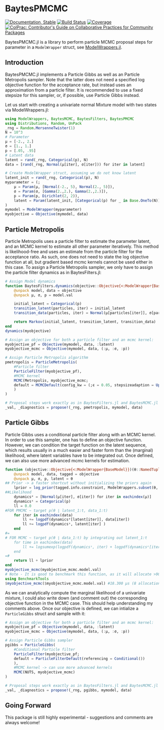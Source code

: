 # BaytesPMCMC

<!---
![logo](docs/src/assets/logo.svg)
[![CI](xxx)](xxx)
[![arXiv article](xxx)](xxx)
-->

[![Documentation, Stable](https://img.shields.io/badge/docs-stable-blue.svg)](https://paschermayr.github.io/BaytesPMCMC.jl/)
[![Build Status](https://github.com/paschermayr/BaytesPMCMC.jl/actions/workflows/CI.yml/badge.svg?branch=main)](https://github.com/paschermayr/BaytesPMCMC.jl/actions/workflows/CI.yml?query=branch%3Amain)
[![Coverage](https://codecov.io/gh/paschermayr/BaytesPMCMC.jl/branch/main/graph/badge.svg)](https://codecov.io/gh/paschermayr/BaytesPMCMC.jl)
[![ColPrac: Contributor's Guide on Collaborative Practices for Community Packages](https://img.shields.io/badge/ColPrac-Contributor's%20Guide-blueviolet)](https://github.com/SciML/ColPrac)

BaytesPMCMC.jl is a library to perform particle MCMC proposal steps for parameter in a `ModelWrapper` struct, see [ModelWrappers.jl](https://github.com/paschermayr/ModelWrappers.jl).

## Introduction

BaytesPMCMC.jl implements a Particle Gibbs as well as an Particle Metropolis sampler. Note that the latter does not need a specified log objective function for the acceptance rate, but instead uses an approximation from a particle filter. It is recommended to use a fixed stepsize for this sampler, or, if possible, use Particle Gibbs instead.

Let us start with creating a univariate normal Mixture model with two states via ModelWrappers.jl:
```julia
using ModelWrappers, BaytesMCMC, BaytesFilters, BaytesPMCMC
using Distributions, Random, UnPack
_rng = Random.MersenneTwister(1)
N = 10^3
# Parameter
μ = [-2., 2.]
σ = [1., 1.]
p = [.05, .95]
# Latent data
latent = rand(_rng, Categorical(p), N)
data = [rand(_rng, Normal(μ[iter], σ[iter])) for iter in latent]

# Create ModelWrapper struct, assuming we do not know latent
latent_init = rand(_rng, Categorical(p), N)
myparameter = (;
    μ = Param(μ, [Normal(-2., 5), Normal(2., 5)]),
    σ = Param(σ, [Gamma(2.,2.), Gamma(2.,2.)]),
    p = Param(p, Dirichlet(2, 2)),
    latent = Param(latent_init, [Categorical(p) for _ in Base.OneTo(N)]),
)
mymodel = ModelWrapper(myparameter)
myobjective = Objective(mymodel, data)
```

## Particle Metropolis

Particle Metropolis uses a particle filter to estimate the parameter latent, and an MCMC kernel to estimate all other parameter iteratively. This method is likelihood-free and uses an estimate from the particle filter for the acceptance ratio. As such, one does not need to state the log objective function at all, but gradient based mcmc kernels cannot be used either in this case. To assign a Particle Metropolis sampler, we only have to assign the particle filter dynamics as in BaytesFilters.jl:

```julia
# Assign Model dynamics
function BaytesFilters.dynamics(objective::Objective{<:ModelWrapper{BaseModel}})
    @unpack model, data = objective
    @unpack μ, σ, p = model.val

    initial_latent = Categorical(p)
    transition_latent(particles, iter) = initial_latent
    transition_data(particles, iter) = Normal(μ[particles[iter]], σ[particles[iter]])

    return Markov(initial_latent, transition_latent, transition_data)
end
dynamics(myobjective)

# Assign an objective for both a particle filter and an mcmc kernel:
myobjective_pf = Objective(mymodel, data, :latent)
myobjective_mcmc = Objective(mymodel, data, (:μ, :σ, :p))

# Assign Particle Metropolis algorithm
pmetropolis = ParticleMetropolis(
    #Particle filter
    ParticleFilter(myobjective_pf),
    #MCMC kernel
    MCMC(Metropolis, myobjective_mcmc;
    default = MCMCDefault(config_kw = (;ϵ = 0.05, stepsizeadaption = UpdateFalse()))
    )
)

# Proposal steps work exactly as in BaytesFilters.jl and BaytesMCMC.jl
_val, _diagnostics = propose!(_rng, pmetropolis, mymodel, data)
```

## Particle Gibbs

Particle Gibbs uses a conditional particle filter along with an MCMC kernel. In order to use this sampler, one has to define an objective function. However, we can condition the target function on the
latent sequence, which results usually in a much easier and faster form than the (marginal) likelihood,
where latent variables have to be integrated out. Once defined, we can also use more advanced mcmc kernels for estimation.

```julia
function (objective::Objective{<:ModelWrapper{BaseModel}})(θ::NamedTuple)
    @unpack model, data, tagged = objective
    @unpack μ, σ, p, latent = θ
## Prior -> a faster shortcut without initializing the priors again
    lprior = log_prior(tagged.info.constraint, ModelWrappers.subset(θ, tagged.parameter) )
##Likelihood
    dynamicsᵉ = [Normal(μ[iter], σ[iter]) for iter in eachindex(μ)]
    dynamicsˢ = Categorical(p)
    ll = 0.0
#FOR PMCMC ~ target p(θ ∣ latent_1:t, data_1:t)
    for iter in eachindex(data)
        ll += logpdf(dynamicsᵉ[latent[iter]], data[iter])
        ll += logpdf(dynamicsˢ, latent[iter] )
    end
#=
# FOR MCMC ~ target p(θ ∣ data_1:t) by integrating out latent_1:t
    for time in eachindex(data)
        ll += logsumexp(logpdf(dynamicsˢ, iter) + logpdf(dynamicsᵉ[iter], grab(data, time)) for iter in eachindex(dynamicsᵉ))
    end
=#
    return ll + lprior
end
myobjective_mcmc(myobjective_mcmc.model.val)
# Note - It is good to benchmark this function, as it will allocate >98% of the mcmc kernel time
using BenchmarkTools
$myobjective_mcmc($myobjective_mcmc.model.val) #18.300 μs (8 allocations: 496 bytes)
```

As we can analytically compute the marginal likelihood of a univariate mixture, I could also write down (and comment out) the corresponding objective function in the MCMC case. This should help understanding my comments above. Once our objective is defined, we can intialize a `ParticleGibbs` struct and sample with it:

```julia
# Assign an objective for both a particle filter and an mcmc kernel:
myobjective_pf = Objective(mymodel, data, :latent)
myobjective_mcmc = Objective(mymodel, data, (:μ, :σ, :p))

# Assign Particle Gibbs sampler
pgibbs = ParticleGibbs(
    #Conditional Particle filter
    ParticleFilter(myobjective_pf;
    default = ParticleFilterDefault(referencing = Conditional())
    ),
    #MCMC kernel -> can use more advanced kernels
    MCMC(NUTS, myobjective_mcmc)
)

# Proposal steps work exactly as in BaytesFilters.jl and BaytesMCMC.jl
_val, _diagnostics = propose!(_rng, pgibbs, mymodel, data)
```

## Going Forward

This package is still highly experimental - suggestions and comments are always welcome!

<!---
# Citing Baytes.jl

If you use Baytes.jl for your own research, please consider citing the following publication: ...
-->
